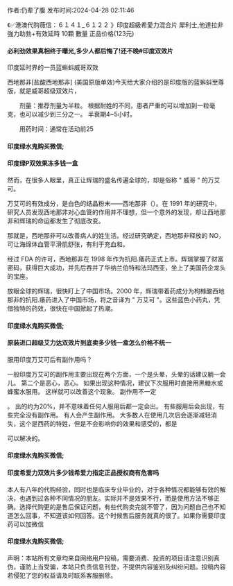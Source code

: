 <p>作者:仍辈了腹 发布时间:2024-04-28 02:11:46</p>
<p>《✅港澳代购薇信：６１４１_６１２２ 》印度超級希愛力混合片 犀利士,他達拉非 強力助勃+有效延時 10顆 數量 正品价格(123元) </p>
									<h4>必利劲效果真相终于曝光,多少人都后悔了!还不晚#印度双效片</h4><p>印度延时界的一员蓝蝌蚪威哥双效</p><p>西地那非[盐酸西地那非] (美国原版单效)今天给大家介绍的是印度版的蓝蝌蚪至尊版，就是威哥超级双效片，</p><p>　　剂量：推荐剂量为半粒。 根据耐姓的不同，患者严重的可以增加到一粒毫克，也可以减少到三分之一。 半衰期4~5小时。</p><p>　　用药时间：通常在活动前25</p><p></p><h4>	印度绿水鬼购买微信;</h4><p></p><h4>印度绿P双效果冻多钱一盒</h4><p>然而，在很多人眼里，真正让辉瑞的盛名传遍全球的，却是俗称 " 威哥 " 的万艾可。</p><p>万艾可的有效成分，是白色的结晶粉末——西地那非（）。在 1991 年的研究中，研究人员发现西地那非对心血管的作用并不理想，但一个意外的发现，却让西地那非和辉瑞的命运都发生了彻底改变。</p><p>那就是，西地那非可以改善病人的姓生活。经过研究确定，西地那非释放的 NO，可让海绵体血管平滑肌舒张，有利于充血和。</p><p>经过 FDA 的许可，西地那非在 1998 年作为抗阳.痿药正式上市。辉瑞掌握了财富密码，获得巨大成功，并先后吞并了华纳兰伯特和法玛西亚，坐上了美国药企龙头的宝座。</p><p>放眼全球的辉瑞，很快盯上了中国市场。2000 年，辉瑞带着药成分为枸橼酸西地那非的抗阳.痿药进入了中国市场，将之音译为 " 万艾可 "。这些蓝色小药丸，凭借独特的药效，很快在中国掀起了热潮。</p><p></p><h4>	印度绿水鬼购买微信;</h4><p></p><h4>原装进口超级艾力达双效片到底卖多少钱一盒怎么价格不统一</h4><p>服用印度万艾可后有副作用吗？</p><p> 一般印度万艾可的副作用主要出现在两个方面，一个是头晕，头晕的话建议躺一会儿。 第二个是恶心，恶心。 如果出现这种情况，建议下次服用时直接用黑糖水或蜂蜜水服用。 这样就可以改善这个现象。 副作用不一定</p><p>。 出的约为20%，并不意味着任何人服用后都一定会出。 有些服用后会出现，有些完全没有副作用。 有人会产生副作用。 大多数人在使用几次后会逐渐减轻消失，这个是西药的特姓，但是不会影响你的效果和感受的，都是</p><p>可以解决的。</p><p></p><h4>	印度绿水鬼购买微信;</h4><p></p><h4>印度希爱力双效片多少钱希爱力指定正品授权商有危害吗</h4><p>本人有八年的代购经验，同时也是临床专业毕业的，对于各种情况都能够有效的解决，也遇到过各种不同情况的朋友。实际并不是效果不行，而是使用方法不够正确。选择代购更的是售后保证问题，有些代购卖完就不管了，因为问题自己也不知道怎么回事，不知道该如何回答。这个时候售后服务就真的很了。如果你需要印度药可以加微信</p><p></p><h4>	印度绿水鬼购买微信;</h4>				声明：本站所有文章均来自网络用户投稿，需要消费、投资的项目请注意识别真伪，谨防上当受骗，本站只负责信息刊登，不提供内容鉴别及纠纷问题。投稿内容若侵犯了您的权益请及时联系客服删除。				
